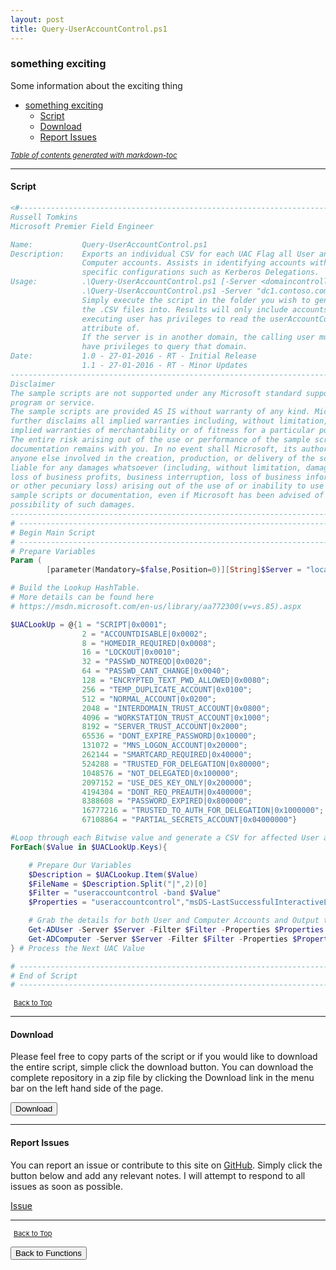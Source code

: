 ```yaml
---
layout: post
title: Query-UserAccountControl.ps1
---
```


### something exciting

Some information about the exciting thing

- [something exciting](#something-exciting)
  - [Script](#script)
  - [Download](#download)
  - [Report Issues](#report-issues)

<small><i><a href='http://ecotrust-canada.github.io/markdown-toc/'>Table of contents generated with markdown-toc</a></i></small>

---

#### Script

```powershell
<#-----------------------------------------------------------------------------
Russell Tomkins
Microsoft Premier Field Engineer

Name:           Query-UserAccountControl.ps1
Description:    Exports an individual CSV for each UAC Flag all User and
                Computer accounts. Assists in identifying accounts with
                specific configurations such as Kerberos Delegations.
Usage:          .\Query-UserAccountControl.ps1 [-Server <domaincontrollerfqdn>]
                .\Query-UserAccountControl.ps1 -Server "dc1.contoso.com"
                Simply execute the script in the folder you wish to generate
                the .CSV files into. Results will only include accounts the
                executing user has privileges to read the userAccountControl
                attribute of.
                If the server is in another domain, the calling user must also
                have privileges to query that domain.
Date:           1.0 - 27-01-2016 - RT - Initial Release
                1.1 - 27-01-2016 - RT - Minor Updates
-------------------------------------------------------------------------------
Disclaimer
The sample scripts are not supported under any Microsoft standard support
program or service.
The sample scripts are provided AS IS without warranty of any kind. Microsoft
further disclaims all implied warranties including, without limitation, any
implied warranties of merchantability or of fitness for a particular purpose.
The entire risk arising out of the use or performance of the sample scripts and
documentation remains with you. In no event shall Microsoft, its authors, or
anyone else involved in the creation, production, or delivery of the scripts be
liable for any damages whatsoever (including, without limitation, damages for
loss of business profits, business interruption, loss of business information,
or other pecuniary loss) arising out of the use of or inability to use the
sample scripts or documentation, even if Microsoft has been advised of the
possibility of such damages.
-----------------------------------------------------------------------------#>
# -----------------------------------------------------------------------------
# Begin Main Script
# -----------------------------------------------------------------------------
# Prepare Variables
Param (
        [parameter(Mandatory=$false,Position=0)][String]$Server = "localhost")

# Build the Lookup HashTable.
# More details can be found here
# https://msdn.microsoft.com/en-us/library/aa772300(v=vs.85).aspx

$UACLookUp = @{1 = "SCRIPT|0x0001";
                2 = "ACCOUNTDISABLE|0x0002";
                8 = "HOMEDIR_REQUIRED|0x0008";
                16 = "LOCKOUT|0x0010";
                32 = "PASSWD_NOTREQD|0x0020";
                64 = "PASSWD_CANT_CHANGE|0x0040";
                128 = "ENCRYPTED_TEXT_PWD_ALLOWED|0x0080";
                256 = "TEMP_DUPLICATE_ACCOUNT|0x0100";
                512 = "NORMAL_ACCOUNT|0x0200";
                2048 = "INTERDOMAIN_TRUST_ACCOUNT|0x0800";
                4096 = "WORKSTATION_TRUST_ACCOUNT|0x1000";
                8192 = "SERVER_TRUST_ACCOUNT|0x2000";
                65536 = "DONT_EXPIRE_PASSWORD|0x10000";
                131072 = "MNS_LOGON_ACCOUNT|0x20000";
                262144 = "SMARTCARD_REQUIRED|0x40000";
                524288 = "TRUSTED_FOR_DELEGATION|0x80000";
                1048576 = "NOT_DELEGATED|0x100000";
                2097152 = "USE_DES_KEY_ONLY|0x200000";
                4194304 = "DONT_REQ_PREAUTH|0x400000";
                8388608 = "PASSWORD_EXPIRED|0x800000";
                16777216 = "TRUSTED_TO_AUTH_FOR_DELEGATION|0x1000000";
                67108864 = "PARTIAL_SECRETS_ACCOUNT|0x04000000"}

#Loop through each Bitwise value and generate a CSV for affected User and Computer Accounts
ForEach($Value in $UACLookUp.Keys){

	# Prepare Our Variables
	$Description = $UACLookup.Item($Value)
	$FileName = $Description.Split("|",2)[0]
	$Filter = "useraccountcontrol -band $Value"
	$Properties = "useraccountcontrol","msDS-LastSuccessfulInteractiveLogonTime","lastLogonTimestamp"

	# Grab the details for both User and Computer Accounts and Output to CSV
	Get-ADUser -Server $Server -Filter $Filter -Properties $Properties| Export-CSV -NoTypeInformation "U-$FileName.csv"
    Get-ADComputer -Server $Server -Filter $Filter -Properties $Properties| Export-CSV -NoTypeInformation "C-$FileName.csv"
} # Process the Next UAC Value

# -----------------------------------------------------------------------------
# End of Script
# -----------------------------------------------------------------------------
```

<span style="font-size:11px;"><a href="#"><i class="fas fa-caret-up" aria-hidden="true" style="color: white; margin-right:5px;"></i>Back to Top</a></span>

---

#### Download

Please feel free to copy parts of the script or if you would like to download the entire script, simple click the download button. You can download the complete repository in a zip file by clicking the Download link in the menu bar on the left hand side of the page.

<button class="btn" type="submit" onclick="window.open('/PowerShell/functions/Query-UserAccountControl.ps1')">
    <i class="fa fa-cloud-download-alt">
    </i>
        Download
</button>

---

#### Report Issues

You can report an issue or contribute to this site on <a href="https://github.com/BanterBoy/scripts-blog/issues">GitHub</a>. Simply click the button below and add any relevant notes. I will attempt to respond to all issues as soon as possible.

<!-- Place this tag where you want the button to render. -->

<a class="github-button" href="https://github.com/BanterBoy/scripts-blog/issues/new?title=Query-UserAccountControl.ps1&body=There is a problem with this function. Please find details below." data-show-count="true" aria-label="Issue BanterBoy/scripts-blog on GitHub">Issue</a>

---

<span style="font-size:11px;"><a href="#"><i class="fas fa-caret-up" aria-hidden="true" style="color: white; margin-right:5px;"></i>Back to Top</a></span>

<a href="/menu/_pages/functions.html">
    <button class="btn">
        <i class='fas fa-reply'>
        </i>
            Back to Functions
    </button>
</a>

[1]: http://ecotrust-canada.github.io/markdown-toc
[2]: https://github.com/googlearchive/code-prettify
